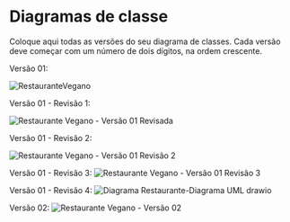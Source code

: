 # Diagramas de classe
Coloque aqui todas as versões do seu diagrama de classes. Cada versão deve começar com um número de dois dígitos, na ordem crescente.

Versão 01:

![RestauranteVegano](https://github.com/DisciplinasProgramacao/poo-tp-2024-1-grupo-tetris/assets/104520144/e02cabee-dda6-4f4b-bddd-49b21f134da7)

Versão 01 - Revisão 1:

![Restaurante Vegano - Versão 01 Revisada](https://github.com/DisciplinasProgramacao/poo-tp-2024-1-grupo-tetris/assets/104520144/5811b51c-5c16-44c1-aad3-09a69cd2acf0)

Versão 01 - Revisão 2:

![Restaurante Vegano - Versão 01 Revisão 2](https://github.com/DisciplinasProgramacao/poo-tp-2024-1-grupo-tetris/assets/104520144/f8594d56-0c4e-4c05-a707-8550fb3e1e59)

Versão 01 - Revisão 3:
![Restaurante Vegano - Versão 01 Revisão 3](https://github.com/DisciplinasProgramacao/poo-tp-2024-1-grupo-tetris/assets/104520144/58168f48-c40d-4ffd-99b3-1303eb9c3b26)

Versão 01 - Revisão 4:
![Diagrama Restaurante-Diagrama UML drawio](https://github.com/DisciplinasProgramacao/poo-tp-2024-1-grupo-tetris/assets/101272935/70c81913-2e36-4aae-a4fa-a42dd7a29980)


Versão 02:
![Restaurante Vegano - Versão 02](https://github.com/DisciplinasProgramacao/poo-tp-2024-1-grupo-tetris/assets/104520144/2ed35e30-92ef-48aa-9d64-95cc42198da7)
